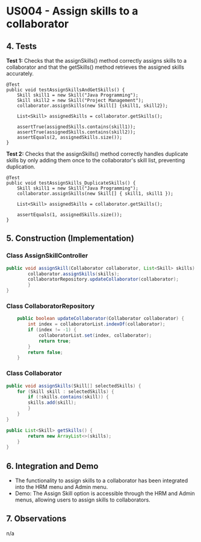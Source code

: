 # US004 - Assign skills to a collaborator 

## 4. Tests 

**Test 1:** Checks that the assignSkills() method correctly assigns skills to a collaborator and that the getSkills() method retrieves the assigned skills accurately.

    @Test
    public void testAssignSkillsAndGetSkills() {
        Skill skill1 = new Skill("Java Programming");
        Skill skill2 = new Skill("Project Management");
        collaborator.assignSkills(new Skill[] {skill1, skill2});

        List<Skill> assignedSkills = collaborator.getSkills();

        assertTrue(assignedSkills.contains(skill1));
        assertTrue(assignedSkills.contains(skill2));
        assertEquals(2, assignedSkills.size());
    }

**Test 2:** Checks that the assignSkills() method correctly handles duplicate skills by only adding them once to the collaborator's skill list, preventing duplication.
    
    @Test
    public void testAssignSkills_DuplicateSkills() {
        Skill skill1 = new Skill("Java Programming");
        collaborator.assignSkills(new Skill[] { skill1, skill1 });

        List<Skill> assignedSkills = collaborator.getSkills();

        assertEquals(1, assignedSkills.size());
    }

## 5. Construction (Implementation)

### Class AssignSkillController

```java
public void assignSkill(Collaborator collaborator, List<Skill> skills) {
        collaborator.assignSkills(skills);
        collaboratorRepository.updateCollaborator(collaborator);
        }
}
```

### Class CollaboratorRepository

```java
    public boolean updateCollaborator(Collaborator collaborator) {
        int index = collaboratorList.indexOf(collaborator);
        if (index != -1) {
            collaboratorList.set(index, collaborator);
            return true;
        }
        return false;
    }
```
### Class Collaborator

```java
public void assignSkills(Skill[] selectedSkills) {
    for (Skill skill : selectedSkills) {
        if (!skills.contains(skill)) {
        skills.add(skill);
        }
    }
}

public List<Skill> getSkills() {
        return new ArrayList<>(skills);
    }
}
```

## 6. Integration and Demo 

* The functionality to assign skills to a collaborator has been integrated into the HRM menu and Admin menu.
* Demo: The Assign Skill option is accessible through the HRM and Admin menus, allowing users to assign skills to collaborators.

## 7. Observations

n/a